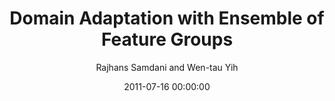 ---
title: "Domain Adaptation with Ensemble of Feature Groups"
collection: publications
permalink: /publication/2011-07-16-0035
date: 2011-07-16 00:00:00
author: 'Rajhans Samdani and Wen-tau Yih'
venue: 'IJCAI-2011'
---